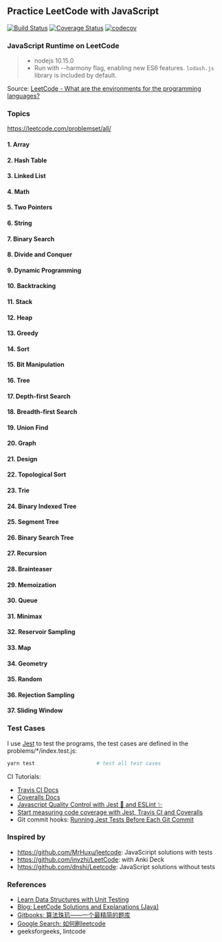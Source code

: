 ## Practice LeetCode with JavaScript

[![Build Status](https://travis-ci.com/jizusun/leetcode-with-javascript.svg?branch=master)](https://travis-ci.com/jizusun/leetcode-with-javascript)
[![Coverage Status](https://coveralls.io/repos/github/jizusun/leetcode-with-javascript/badge.svg?branch=master)](https://coveralls.io/github/jizusun/leetcode-with-javascript?branch=master)
[![codecov](https://codecov.io/gh/jizusun/leetcode-with-javascript/branch/master/graph/badge.svg)](https://codecov.io/gh/jizusun/leetcode-with-javascript)

### JavaScript Runtime on LeetCode
> - nodejs 10.15.0
> - Run with --harmony flag, enabling new ES6 features.
`lodash.js` library is included by default.

Source: [LeetCode - What are the environments for the programming languages?](https://support.leetcode.com/hc/en-us/articles/360011833974-What-are-the-environments-for-the-programming-languages)

### Topics

https://leetcode.com/problemset/all/

#### 1. Array
#### 2. Hash Table
#### 3. Linked List
#### 4. Math
#### 5. Two Pointers
#### 6. String
#### 7. Binary Search
#### 8. Divide and Conquer
#### 9. Dynamic Programming
#### 10. Backtracking
#### 11. Stack
#### 12. Heap
#### 13. Greedy
#### 14. Sort
#### 15. Bit Manipulation
#### 16. Tree
#### 17. Depth-first Search
#### 18. Breadth-first Search
#### 19. Union Find
#### 20. Graph
#### 21. Design
#### 22. Topological Sort
#### 23. Trie
#### 24. Binary Indexed Tree
#### 25. Segment Tree
#### 26. Binary Search Tree
#### 27. Recursion
#### 28. Brainteaser
#### 29. Memoization
#### 30. Queue
#### 31. Minimax
#### 32. Reservoir Sampling
#### 33. Map
#### 34. Geometry
#### 35. Random
#### 36. Rejection Sampling
#### 37. Sliding Window

### Test Cases
I use [Jest](https://jestjs.io) to test the programs, the test cases are defined in the problems/*/index.test.js:
```sh
yarn test                    # test all test cases
```

CI Tutorials:
- [Travis CI Docs](https://docs.travis-ci.com/user/languages/javascript-with-nodejs/)
- [Coveralls Docs](https://docs.coveralls.io/javascript)
- [Javascript Quality Control with Jest 🤹 and ESLint ✨](https://medium.com/asos-techblog/javascript-quality-control-with-jest-and-eslint-b888eeb4b0c4)
- [Start measuring code coverage with Jest, Travis CI and Coveralls](https://medium.com/@ollelauribostr/start-measuring-coverage-with-jest-travis-ci-and-coveralls-1867928aca42)
- Git commit hooks: [Running Jest Tests Before Each Git Commit](https://benmccormick.org/2017/02/26/running-jest-tests-before-each-git-commit/)
### Inspired by
- https://github.com/MrHuxu/leetcode: JavaSciript solutions with tests
- https://github.com/invzhi/LeetCode: with Anki Deck
- https://github.com/dnshi/Leetcode: JavaScript solutions without tests



### References
- [Learn Data Structures with Unit Testing](https://github.com/jizusun/learn-data-structures-with-javascript)
- [Blog: LeetCode Solutions and Explanations (Java)](http://www.goodtecher.com/leetcode-solutions-explanations/)
- [Gitbooks: 算法珠玑——一个最精简的题库](https://soulmachine.gitbooks.io/algorithm-essentials/content/java/)
- [Google Search: 如何刷leetcode](https://www.google.com/search?q=%E5%A6%82%E4%BD%95%E5%88%B7+leetcode)
- geeksforgeeks, lintcode

